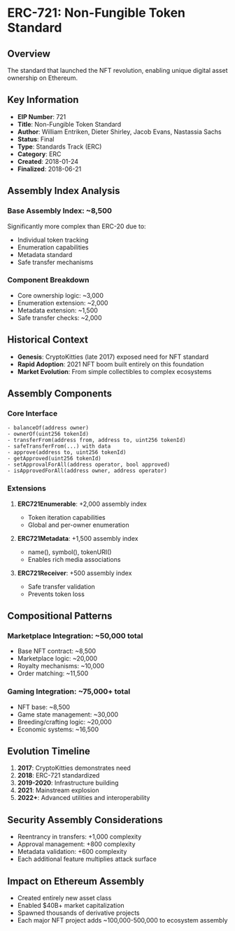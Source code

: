 # ERC-721: Non-Fungible Token Standard

## Overview
The standard that launched the NFT revolution, enabling unique digital asset ownership on Ethereum.

## Key Information
- **EIP Number**: 721
- **Title**: Non-Fungible Token Standard
- **Author**: William Entriken, Dieter Shirley, Jacob Evans, Nastassia Sachs
- **Status**: Final
- **Type**: Standards Track (ERC)
- **Category**: ERC
- **Created**: 2018-01-24
- **Finalized**: 2018-06-21

## Assembly Index Analysis

### Base Assembly Index: ~8,500
Significantly more complex than ERC-20 due to:
- Individual token tracking
- Enumeration capabilities
- Metadata standard
- Safe transfer mechanisms

### Component Breakdown
- Core ownership logic: ~3,000
- Enumeration extension: ~2,000
- Metadata extension: ~1,500
- Safe transfer checks: ~2,000

## Historical Context
- **Genesis**: CryptoKitties (late 2017) exposed need for NFT standard
- **Rapid Adoption**: 2021 NFT boom built entirely on this foundation
- **Market Evolution**: From simple collectibles to complex ecosystems

## Assembly Components

### Core Interface
```
- balanceOf(address owner)
- ownerOf(uint256 tokenId)
- transferFrom(address from, address to, uint256 tokenId)
- safeTransferFrom(...) with data
- approve(address to, uint256 tokenId)
- getApproved(uint256 tokenId)
- setApprovalForAll(address operator, bool approved)
- isApprovedForAll(address owner, address operator)
```

### Extensions
1. **ERC721Enumerable**: +2,000 assembly index
   - Token iteration capabilities
   - Global and per-owner enumeration

2. **ERC721Metadata**: +1,500 assembly index
   - name(), symbol(), tokenURI()
   - Enables rich media associations

3. **ERC721Receiver**: +500 assembly index
   - Safe transfer validation
   - Prevents token loss

## Compositional Patterns

### Marketplace Integration: ~50,000 total
- Base NFT contract: ~8,500
- Marketplace logic: ~20,000
- Royalty mechanisms: ~10,000
- Order matching: ~11,500

### Gaming Integration: ~75,000+ total
- NFT base: ~8,500
- Game state management: ~30,000
- Breeding/crafting logic: ~20,000
- Economic systems: ~16,500

## Evolution Timeline
1. **2017**: CryptoKitties demonstrates need
2. **2018**: ERC-721 standardized
3. **2019-2020**: Infrastructure building
4. **2021**: Mainstream explosion
5. **2022+**: Advanced utilities and interoperability

## Security Assembly Considerations
- Reentrancy in transfers: +1,000 complexity
- Approval management: +800 complexity
- Metadata validation: +600 complexity
- Each additional feature multiplies attack surface

## Impact on Ethereum Assembly
- Created entirely new asset class
- Enabled $40B+ market capitalization
- Spawned thousands of derivative projects
- Each major NFT project adds ~100,000-500,000 to ecosystem assembly